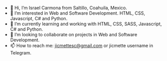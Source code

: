 - 👋 Hi, I’m Israel Carmona from Saltillo, Coahuila, Mexico.
- 👀 I’m interested in Web and Software Development. HTML, CSS, Javascript, C# and Python. 
- 🌱 I’m currently learning and working with HTML, CSS, SASS, Javascript, C# and Python. 
- 💞️ I’m looking to collaborate on projects in Web and Software Development.
- 📫 How to reach me: jicmettesc@gmail.com or jicmette username in Telegram. 

<!---
jicmette/jicmette is a ✨ special ✨ repository because its `README.md` (this file) appears on your GitHub profile.
You can click the Preview link to take a look at your changes.
--->
